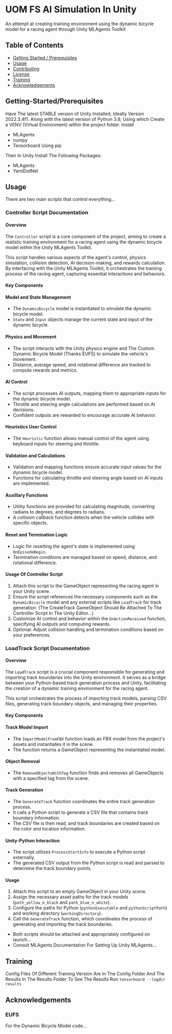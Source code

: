 
# UOM FS AI Simulation In Unity

An attempt at creating training environment using the dynamic bicycle model for a racing agent through Unity MLAgents Toolkit

## Table of Contents

- [Getting Started / Prerequisites](#getting-started/prerequisites) 
- [Usage](#usage)
- [Contributing](#contributing)
- [License](#license)
- [Training](#training)
- [Acknowledgements](#acknowledgements)

## Getting-Started/Prerequisites

Have The latest STABLE version of Unity Installed; Ideally Version 2022.3.4f1. Along with the latest version of Python 3.8; Using which Create a VENV (Virtual Environment) within the project folder. Install 
- MLAgents
- numpy
- Tensorboard
Using pip

Then In Unity Install The Following Packages:
- MLAgents
- YamlDotNet



## Usage

There are two main scripts that control everything...
### Controller Script Documentation
#### Overview
The `Controller` script is a core component of the project, aiming to create a realistic training environment for a racing agent using the dynamic bicycle model within the Unity MLAgents Toolkit.

This script handles various aspects of the agent's control, physics simulation, collision detection, AI decision-making, and rewards calculation. By interfacing with the Unity MLAgents Toolkit, it orchestrates the training process of the racing agent, capturing essential interactions and behaviors.
#### Key Components
#### Model and State Management
- The `DynamicBicycle` model is instantiated to simulate the dynamic bicycle model.
- `State` and `Input` objects manage the current state and input of the dynamic bicycle.

#### Physics and Movement
- The script interacts with the Unity physics engine and The Custom Dynamic Bicycle Model (Thanks EUFS) to simulate the vehicle's movement.
- Distance, average speed, and rotational difference are tracked to compute rewards and metrics.

#### AI Control
- The script processes AI outputs, mapping them to appropriate inputs for the dynamic bicycle model.
- Throttle and steering angle calculations are performed based on AI decisions.
- Confident outputs are rewarded to encourage accurate AI behavior.

#### Heuristics User Control
- The `Heuristic` function allows manual control of the agent using keyboard inputs for steering and throttle.

#### Validation and Calculations
- Validation and mapping functions ensure accurate input values for the dynamic bicycle model.
- Functions for calculating throttle and steering angle based on AI inputs are implemented.

#### Auxillary Functions
- Utility functions are provided for calculating magnitude, converting radians to degrees, and degrees to radians.
- A collision callback function detects when the vehicle collides with specific objects.

#### Reset and Termination Logic
- Logic for resetting the agent's state is implemented using `OnEpisodeBegin`.
- Termination conditions are managed based on speed, distance, and rotational difference.

#### Usage Of Controller Script
1. Attach this script to the GameObject representing the racing agent in your Unity scene.
2. Ensure the script references the necessary components such as the `DynamicBicycle` model and any external scripts like `LoadTrack` for track generation. (The CreateTrack GameObject Should Be Attached To The Controller Script In The Unity Editor...)
3. Customize AI control and behavior within the `OnActionReceived` function, specifying AI outputs and computing rewards.
4. Optional: Adjust collision handling and termination conditions based on your preferences.



### LoadTrack Script Documentation
#### Overview
The `LoadTrack` script is a crucial component responsible for generating and importing track boundaries into the Unity environment. It serves as a bridge between your Python-based track generation process and Unity, facilitating the creation of a dynamic training environment for the racing agent.

This script orchestrates the process of importing track models, parsing CSV files, generating track boundary objects, and managing their properties.

#### Key Components
#### Track Model Import
- The `ImportModelFromFBX` function loads an FBX model from the project's assets and instantiates it in the scene.
- The function returns a GameObject representing the instantiated model.

#### Object Removal
- The `RemoveObjectsWithTag` function finds and removes all GameObjects with a specified tag from the scene.

#### Track Generation
- The `GenerateTrack` function coordinates the entire track generation process.
- It calls a Python script to generate a CSV file that contains track boundary information.
- The CSV file is then read, and track boundaries are created based on the color and location information.

#### Unity-Python Interaction
- The script utilizes `ProcessStartInfo` to execute a Python script externally.
- The generated CSV output from the Python script is read and parsed to determine the track boundary points.
#### Usage
1. Attach this script to an empty GameObject in your Unity scene.
2. Assign the necessary asset paths for the track models (`path_yellow_n_black` and `path_blue_n_white`).
3. Configure the paths for Python (`pythonExecutable` and `pythonScriptPath`) and working directory (`workingDirectory`).
4. Call the `GenerateTrack` function, which coordinates the process of generating and importing the track boundaries.

- Both scripts should be attached and appropriately configured on launch...
- Consult MLAgents Documentation For Setting Up Unity MLAgents...


## Training
Config Files Of Different Training Version Are In The Config Folder And The Results In The Results Folder
To See The Results Run `tensorboard --logdir results`

## Acknowledgements

### EUFS
For the Dynamic Bicycle Model code...

